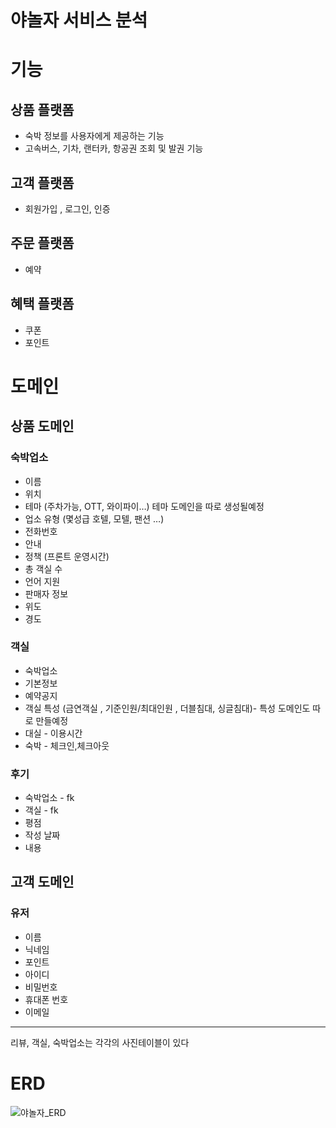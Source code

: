 # 야놀자 서비스 분석

# 기능

## 상품 플랫폼

- 숙박 정보를 사용자에게 제공하는 기능
- 고속버스, 기차, 랜터카, 항공권 조회 및 발권 기능

## 고객 플랫폼

- 회원가입 , 로그인, 인증

## 주문 플랫폼

- 예약

## 혜택 플랫폼

- 쿠폰
- 포인트

# 도메인

## 상품 도메인

### 숙박업소

- 이름
- 위치
- 테마 (주차가능, OTT, 와이파이…) 테마 도메인을 따로 생성될예정
- 업소 유형 (몇성급 호텔, 모텔, 팬션 …)
- 전화번호
- 안내
- 정책 (프론트 운영시간)
- 총 객실 수
- 언어 지원
- 판매자 정보
- 위도
- 경도

### 객실

- 숙박업소
- 기본정보
- 예약공지
- 객실 특성 (금연객실 , 기준인원/최대인원 , 더블침대, 싱글침대)- 특성 도메인도 따로 만들예정
- 대실 - 이용시간
- 숙박 - 체크인,체크아웃

### 후기

- 숙박업소 - fk
- 객실 - fk
- 평점
- 작성 날짜
- 내용

## 고객 도메인

### 유저

- 이름
- 닉네임
- 포인트
- 아이디
- 비밀번호
- 휴대폰 번호
- 이메일
----------
리뷰, 객실, 숙박업소는 각각의 사진테이블이 있다
# ERD
![야놀자_ERD](https://user-images.githubusercontent.com/91578199/226068996-33f3d2c5-3712-4443-8b4b-e303156f31c5.png)
